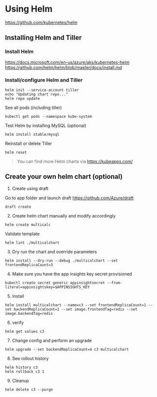 # Using Helm

https://github.com/kubernetes/helm
## Installing Helm and Tiller

### Install Helm

https://docs.microsoft.com/en-us/azure/aks/kubernetes-helm
https://github.com/helm/helm/blob/master/docs/install.md

### Install/configure Helm and Tiller

```
helm init --service-account tiller
echo "Updating chart repo..."
helm repo update
```

See all pods (including tiller)
```
kubectl get pods --namespace kube-system
```

Test Helm by installing MySQL (optional)
```
helm install stable/mysql
```

Reinstall or delete Tiller
```
helm reset
```

> You can find more Helm charts via https://kubeapps.com/

## Create your own helm chart (optional)

1. Create using draft

Go to app folder and launch draft
https://github.com/Azure/draft 
```
draft create
```

2. Create helm chart manually and modify accordingly

```
helm create multicalc
```
Validate template
```
helm lint ./multicalchart
```

3. Dry run the chart and override parameters
```
helm install --dry-run --debug ./multicalchart --set frontendReplicaCount=3
```

4. Make sure you have the app insights key secret provisioned
```
kubectl create secret generic appinsightsecret --from-literal=appinsightskey=$APPINSIGHTS_KEY
```

5. Install
```
helm install multicalchart --name=c3 --set frontendReplicaCount=1 --set backendReplicaCount=1 --set image.frontendTag=redis --set image.backendTag=redis
```

6. verify
```
helm get values c3
```

7. Change config and perform an upgrade
```
helm upgrade --set backendReplicaCount=4 c3 multicalchart
```

8. See rollout history
```
helm history c3
helm rollback c3 1
```

9. Cleanup
```
helm delete c3 --purge
```